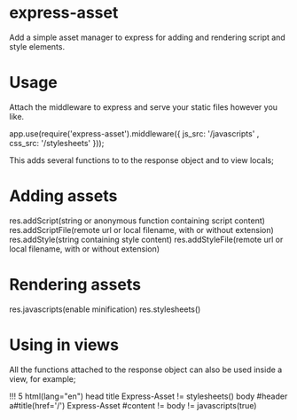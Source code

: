 express-asset
=============

Add a simple asset manager to express for adding and rendering script and style elements.

Usage
=====

Attach the middleware to express and serve your static files however you like.

  app.use(require('express-asset').middleware({
    js_src: '/javascripts'
    , css_src: '/stylesheets'
  }));

This adds several functions to to the response object and to view locals;

Adding assets
=============

res.addScript(string or anonymous function containing script content)
res.addScriptFile(remote url or local filename, with or without extension)
res.addStyle(string containing style content)
res.addStyleFile(remote url or local filename, with or without extension)

Rendering assets
================

res.javascripts(enable minification)
res.stylesheets()

Using in views
==============

All the functions attached to the response object can also be used inside a view, for example;

  !!! 5
  html(lang="en")
    head
      title Express-Asset
      != stylesheets()
    body
      #header
        a#title(href='/') Express-Asset
      #content
        != body
      != javascripts(true)
